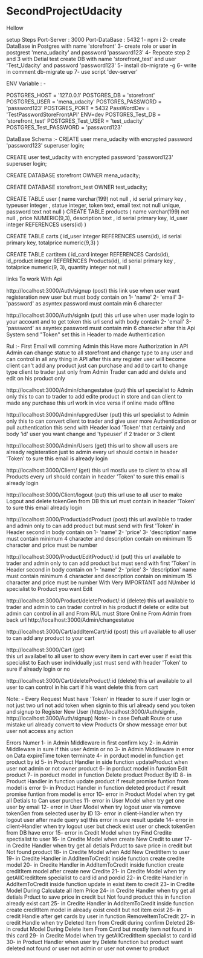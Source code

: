 # SecondProjectUdacity
Hellow 



setup Steps
Port-Server : 3000      Port-DataBase : 5432
1- npm i
2- create DataBase in Postgres with name 'storefront'
3- create role or user in postgrest 'mena_udacity' and password 'password123'
4- Repeate step 2 and 3 with Detial test create DB with name 'storefront_test' and user 'Test_Udacity' and password 'password123'
5- install db-migrate -g 
6- write in comment db-migrate up
7- use script 'dev-server'

ENV Variable : - 

POSTGRES_HOST = '127.0.0.1'
POSTGRES_DB = 'storefront'
POSTGRES_USER = 'mena_udacity'
POSTGRES_PASSWORD = 'password123'
POSTGRES_PORT = 5432
PassWordDev = 'TestPasswordStoreFrontAPI'
ENV=dev
POSTGRES_Test_DB = 'storefront_test'
POSTGRES_Test_USER = 'test_udacity'
POSTGRES_Test_PASSWORD = 'password123'

DataBase Schema :- 
CREATE user mena_udacity with encrypted password 'password123' superuser login;

CREATE user test_udacity with encrypted password 'password123' superuser login;

CREATE DATABASE storefront OWNER mena_udacity;

CREATE DATABASE storefront_test OWNER test_udacity;

CREATE TABLE user (
    name varchar(199) not null , 
    id serial primary key , 
    typeuser integer , 
    statue integer, 
    token text,
    email text not null unique,
    password text not null
)
CREATE TABLE products (
    name varchar(199) not null , 
    price NUMERIC(9,3), 
    description text ,
    id serial primary key, 
    Id_user integer REFERENCES users(id)
)

CREATE TABLE carts (
        id_user integer REFERENCES users(id),
        id serial primary key, 
        totalprice numeric(9,3)
)

CREATE TABLE cartitem (
        id_card integer REFERENCES Cards(id), 
    id_product integer REFERENCES Products(id),
    id serial primary key  , 
    totalprice numeric(9, 3),
    quantity integer not null
)

links To work With Api 

http://localhost:3000/Auth/signup   (post)
        this link use when user want registeration new user but must body contain on 1- 'name' 2- 'email' 3- 'password' as asyntex password must contain min 6 charecter 

http://localhost:3000/Auth/signIn   (put)
        this url use when user made login to your account and to get token this url send with body contain 2- 'email' 3- 'password' as asyntex password must contain min 6 charecter after this Api System send "Token" set this in Header to made Authentication


Rul :- First Email will comming Admin this Have more Authorization in API Admin can change statue  to all storefront and change type to any user and can control in all any thing in API after this any register user will become client can't add any product just can purchase and add to cart to change type client to trader just only from Admin Trader can add and delete and edit on his product only


http://localhost:3000/Admin/changestatue    (put)
        this url specialist to Admin only this to can to trader to add edite product in store and can client to made any purchase this url work in vice versa if online made offline 

http://localhost:3000/Admin/upgredUser      (put)
        this url specialist to Admin only this to can convert client to trader and give user more Authentication or pull authentication this send with Header load 'Token' that certainly and body 'id' user you want change and 'typeuser' if 2 trader or 3 client

http://localhost:3000/Admin/Users       (get)
        this url to show all users are already registeration just to admin every url should contain in header 'Token' to sure this email is already login

http://localhost:3000/Client/       (get)
        this url mostlu use to client to show all Products every url should contain in header 'Token' to sure this email is already login

http://localhost:3000/Client/logout     (put)
        this url use to all user to make Logout and delete tokenGen from DB this url must contain in header 'Token' to sure this email already login

http://localhost:3000/Product/addProduct    (post)
        this url available to trader and admin only to can add product but must send with first 'Token' in Header second in body contain on 1- 'name' 2- 'price' 3- 'description' name must contain minimum 4 character and description contain on minimum 15 character and price must be number 

http://localhost:3000/Product/EditProduct/:id      (put)
         this url available to trader and admin only to can add product but must send with first 'Token' in Header second in body contain on 1- 'name' 2- 'price' 3- 'description' name must contain minimum 4 character and description contain on minimum 15 character and price must be number With Very IMPORTANT add NUmber Id specialist to Product you want Edit

http://localhost:3000/Product/deleteProduct/:id      (delete) 
        this url available to trader and admin to can trader control in his product if delete or edite but admin can control in all and From RUL must Store Online From Admin from back url  http://localhost:3000/Admin/changestatue 

http://localhost:3000/Cart/addItemCart/:id      (post)
        this url available to all user to can add any product to your cart 

http://localhost:3000/Cart          (get)   
        this url availabel to all user to show every item in cart ever user if exist this specialist to Each user individually just must send with header 'Token' to sure if already login or no 

http://localhost:3000/Cart/deleteProduct/:id        (delete)
        this url available to all user to can control in his cart if his want delete this from cart

Note: - Every Request Must have 'Token' in Header to sure if user login or not just two url not add token when signin to this url already send you token and signup to Register New User (http://localhost:3000/Auth/signIn  ,  http://localhost:3000/Auth/signup)
Note:- in case Defualt Route or use mistake url already convert to view Products Or show message error  but user not access any action



Errors Numer
1- in Admin Middleware in first confirm key
2- in Admin Middleware in sure if this user Admin or no 
3- in Admin Middleware in error on Data expireTime token terminate
4- in porduct model in function get product by id
5- in Product Handler in side function updateProduct when user not admin or not owner product
6- in porduct model in function Edit product
7- in porduct model in function Delete product Product By ID
8- in Product Handler in function update product if result promise funtion from model is error
9- in Product Handler in function deleted product if result promise funtion from model is error
10- error in Product Model when try get all Detials to Can user purches 
11- error in User Model when try get one user by email
12- error in User Model when try logout user via remove tokenGen from selected user by ID 
13- error in client-Handler when try logout user after made query sql this error in sure result update
14- error in client-Handler when try logout user but check exist user or check tokenGen from DB have error
15- error in Credit Model when try Find Credite spectialist to user 
16- in Credite Model when create New Credit to user
17- in Credite Handler when try get all detials Prduct to save price in credit but Not found product
18- in Credite Model when Add New CreditItem to user
19- in Credite Handler in AddItemToCredit inside function create credite model 
20- in Credite Handler in AddItemToCredit inside function create creditItem model after create new Credite 
21- in Credite Model when try getAllCreditItem specialist to card id and pordid
22- in Credite Handler in AddItemToCredit inside function update in exist item to credit 
23- in Credite Model During Calculate all item Price 
24- in Credite Handler when try get all detials Prduct to save price in credit but Not found product this in function already exist cart
25- in Credite Handler in AddItemToCredit inside function create creditItem model in already exist credit but not item exist
26- in credit Handle after get cards by user in function RemoveItemToCredit
27- in credit Handle when try Deleted Item from Credit during confirm Deleted
28- in credut Model During Delete Item From Card but mostly item not found in this card
29- in Credite Model when try getAllCreditItem specialist to card id
30- in Product Handler when user try Delete function but product want deleted not found or user not admin or user not owner to product